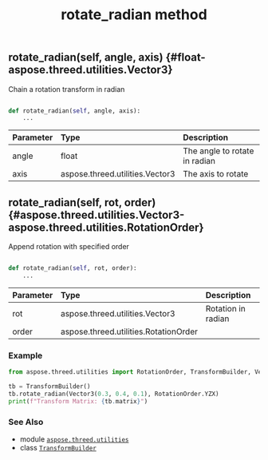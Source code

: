 ﻿---
title: rotate_radian method
second_title: Aspose.3D for Python via .NET API References
description: 
type: docs
weight: 110
url: /python-net/aspose.threed.utilities/transformbuilder/rotate_radian/
is_root: false
---

## rotate_radian(self, angle, axis) {#float-aspose.threed.utilities.Vector3}

Chain a rotation transform in radian



```python

def rotate_radian(self, angle, axis):
    ...
```


| Parameter | Type | Description |
| :- | :- | :- |
| angle | float | The angle to rotate in radian |
| axis | aspose.threed.utilities.Vector3 | The axis to rotate |


## rotate_radian(self, rot, order) {#aspose.threed.utilities.Vector3-aspose.threed.utilities.RotationOrder}

Append rotation with specified order



```python

def rotate_radian(self, rot, order):
    ...
```


| Parameter | Type | Description |
| :- | :- | :- |
| rot | aspose.threed.utilities.Vector3 | Rotation in radian |
| order | aspose.threed.utilities.RotationOrder |  |

### Example 


```python
from aspose.threed.utilities import RotationOrder, TransformBuilder, Vector3

tb = TransformBuilder()
tb.rotate_radian(Vector3(0.3, 0.4, 0.1), RotationOrder.YZX)
print(f"Transform Matrix: {tb.matrix}")

```



### See Also
* module [`aspose.threed.utilities`](../../)
* class [`TransformBuilder`](/3d/python-net/aspose.threed.utilities/transformbuilder)
